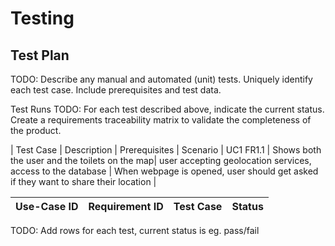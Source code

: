 # Testing

## Test Plan
TODO: Describe any manual and automated (unit) tests. Uniquely identify each test case. Include prerequisites and test data.

Test Runs
TODO: For each test described above, indicate the current status. 
Create a requirements traceability matrix to validate the completeness of the product.


| Test Case | Description | Prerequisites | Scenario
| UC1 FR1.1 | Shows both the user and the toilets on the map| user accepting geolocation services, access to the database | When webpage is opened, user should get asked if they want to share their location |

| Use-Case ID | Requirement ID | Test Case | Status |
| ----------- | -------------- | --------- | ------ |

TODO: Add rows for each test, current status is eg. pass/fail

